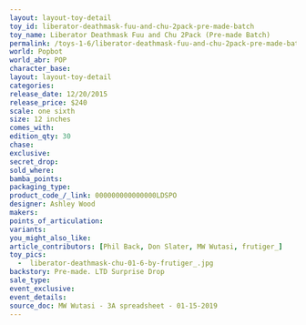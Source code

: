 ```yaml
---
layout: layout-toy-detail 
toy_id: liberator-deathmask-fuu-and-chu-2pack-pre-made-batch
toy_name: Liberator Deathmask Fuu and Chu 2Pack (Pre-made Batch)
permalink: /toys-1-6/liberator-deathmask-fuu-and-chu-2pack-pre-made-batch.html
world: Popbot
world_abr: POP
character_base: 
layout: layout-toy-detail
categories: 
release_date: 12/20/2015
release_price: $240 
scale: one sixth
size: 12 inches
comes_with: 
edition_qty: 30
chase: 
exclusive: 
secret_drop: 
sold_where: 
bamba_points: 
packaging_type: 
product_code_/_link: 000000000000000LDSPO
designer: Ashley Wood
makers: 
points_of_articulation: 
variants: 
you_might_also_like: 
article_contributors: [Phil Back, Don Slater, MW Wutasi, frutiger_]
toy_pics: 
  -  liberator-deathmask-chu-01-6-by-frutiger_.jpg
backstory: Pre-made. LTD Surprise Drop
sale_type: 
event_exclusive: 
event_details: 
source_doc: MW Wutasi - 3A spreadsheet - 01-15-2019
---
```

